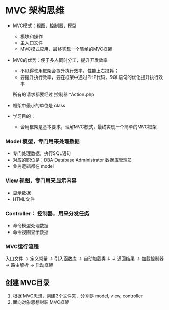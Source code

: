 # MVC 架构思维

* MVC模式：视图，控制器，模型
  * 模块和操作
  * 主入口文件
  * MVC模式应用，最终实现一个简单的MVC框架

* MVC的优势：便于多人同时分工，提升开发效率
  * 不见得使用框架会提升执行效率，性能上右损耗；
  * 要提升执行效率，要在框架中通过PHP代码，SQL语句的优化提升执行效率
  
  所有的请求都要经过 控制器 *Action.php
  
* 框架中最小的单位是 class

* 学习目的：
  * 会用框架是基本要求，理解MVC模式，最终实现一个简单的MVC框架
  

### Model 模型，专门用来处理数据
- 专门处理数据，执行SQL语句
- 对应的职位是：DBA Database Administrator 数据库管理员
- 业务逻辑都在 model

### View 视图，专门用来显示内容
- 显示数据
- HTML文件

### Controller： 控制器，用来分发任务
- 命令模型处理数据
- 命令视图显示数据


### MVC运行流程
入口文件 -> 定义常量 -> 引入函数库 -> 自动加载类
                                        ↓
                                        ↓
返回结果 -> 加载控制器 -> 路由解析  ->  启动框架


## 创建 MVC目录
1. 根据 MVC思想，创建3个文件夹，分别是 model, view, controller
2. 面向对象思想封装 MVC框架

